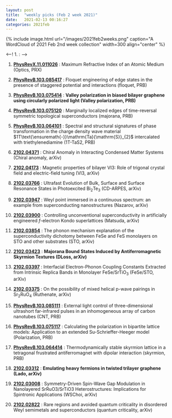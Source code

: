 ```yaml
---
layout: post
title:  "weekly picks (Feb 2 week 2021)"
date:   2021-02-13 00:16:27
categories: 2021feb
---
```


{% include image.html url="/images/2021feb2weeks.png" caption="A WordCloud of 2021 Feb 2nd week collection" width=300 align="center" %}


<--! 1. **[]()** : -->


1. **[PhysRevX.11.011026](https://link.aps.org/doi/10.1103/PhysRevX.11.011026)** : Maximum Refractive Index of an Atomic Medium (Optics, PRX)

1. **[PhysRevB.103.085417](https://link.aps.org/doi/10.1103/PhysRevB.103.085417)** : Floquet engineering of edge states in the presence of staggered potential and interactions (floquet, PRB)

1. **[PhysRevB.103.075414](https://link.aps.org/doi/10.1103/PhysRevB.103.075414)** : **Valley polarization in biased bilayer graphene using circularly polarized light (Valley polarization, PRB)**

1. **[PhysRevB.103.075120](https://link.aps.org/doi/10.1103/PhysRevB.103.075120)** : Marginally localized edges of time-reversal symmetric topological superconductors (majorana, PRB)

1. **[PhysRevB.103.064101](https://link.aps.org/doi/10.1103/PhysRevB.103.064101)** : Spectral and structural signatures of phase transformation in the charge density wave material $1T\text{\ensuremath{-}}\mathrm{Ta}{\mathrm{S}}_{2}$ intercalated with triethylenediamine (1T-TaS2, PRB)

1. **[2102.04371](http://arxiv.org/abs/2102.04371)** : Chiral Anomaly in Interacting Condensed Matter Systems (Chiral anomaly, arXiv)

1. **[2102.04173](http://arxiv.org/abs/2102.04173)** : Magnetic properties of bilayer VI3: Role of trigonal crystal field and electric-field tuning (VI3, arXiv)


1. **[2102.03766](http://arxiv.org/abs/2102.03766)** : Ultrafast Evolution of Bulk, Surface and Surface Resonance States in Photoexcited Bi$_{2}$Te$_{3}$ (CD-ARPES, arXiv)

1. **[2102.03947](http://arxiv.org/abs/2102.03947)** : Weyl point immersed in a continuous spectrum: an example from superconducting nanostructures (Nazarov, arXiv)

1. **[2102.03900](http://arxiv.org/abs/2102.03900)** : Controlling unconventional superconductivity in artificially engineered $f$-electron Kondo superlattices (Matsuda, arXiv)

1. **[2102.03854](http://arxiv.org/abs/2102.03854)** : The phonon mechanism explanation of the superconductivity dichotomy between FeSe and FeS monolayers on STO and other substrates (STO, arXiv)

1. **[2102.03423](http://arxiv.org/abs/2102.03423)** : **Majorana Bound States Induced by Antiferromagnetic Skyrmion Textures (DLoss, arXiv)**

1. **[2102.03397](http://arxiv.org/abs/2102.03397)** : Interfacial Electron-Phonon Coupling Constants Extracted from Intrinsic Replica Bands in Monolayer FeSe/SrTiO$_3$ (FeSe/STO, arXiv)

1. **[2102.03375](http://arxiv.org/abs/2102.03375)** : On the possibility of mixed helical p-wave pairings in Sr$_2$RuO$_4$ (Ruthenate, arXiv)


1. **[PhysRevB.103.085111](https://link.aps.org/doi/10.1103/PhysRevB.103.085111)** : External light control of three-dimensional ultrashort far-infrared pulses in an inhomogeneous array of carbon nanotubes (CNT, PRB)

1. **[PhysRevB.103.075117](https://link.aps.org/doi/10.1103/PhysRevB.103.075117)** : Calculating the polarization in bipartite lattice models: Application to an extended Su-Schrieffer-Heeger model (Polarization, PRB)

1. **[PhysRevB.103.064414](https://link.aps.org/doi/10.1103/PhysRevB.103.064414)** : Thermodynamically stable skyrmion lattice in a tetragonal frustrated antiferromagnet with dipolar interaction (skyrmion, PRB)



1. **[2102.03312](http://arxiv.org/abs/2102.03312)** : **Emulating heavy fermions in twisted trilayer graphene (Lado, arXiv)**

1. **[2102.03008](http://arxiv.org/abs/2102.03008)** : Symmetry-Driven Spin-Wave Gap Modulation in Nanolayered SrRuO3/SrTiO3 Heterostructures: Implications for Spintronic Applications (WSChoi, arXiv)

1. **[2102.02822](http://arxiv.org/abs/2102.02822)** : Rare regions and avoided quantum criticality in disordered Weyl semimetals and superconductors (quantum criticality, arXiv)
